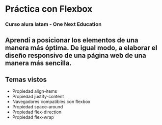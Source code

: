 # Práctica con Flexbox
### Curso alura latam - One Next Education

## Aprendí a posicionar los elementos de una manera más óptima. De igual modo, a elaborar el diseño responsivo de una página web de una manera más sencilla.

## Temas vistos
- Propiedad align-items 
- Propiedad justify-content
- Navegadores compatibles con flexbox
- Propiedad space-around
- Propiedad flex-direction
- Propiedad flex-wrap

